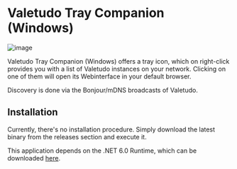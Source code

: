 ﻿# Valetudo Tray Companion (Windows)

![image](https://user-images.githubusercontent.com/974410/156883705-add676a6-5ad1-4f75-8e1f-569423e1a5f5.png)

Valetudo Tray Companion (Windows) offers a tray icon, which on right-click provides you with a list of Valetudo instances on your network.
Clicking on one of them will open its Webinterface in your default browser.

Discovery is done via the Bonjour/mDNS broadcasts of Valetudo.

## Installation

Currently, there's no installation procedure.
Simply download the latest binary from the releases section and execute it.

This application depends on the .NET 6.0 Runtime, which can be downloaded [here](https://dotnet.microsoft.com/en-us/download).
